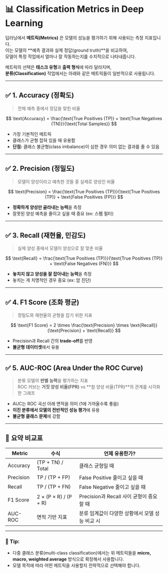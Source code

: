 # 📊 Classification Metrics in Deep Learning

딥러닝에서 **메트릭(Metrics)** 은 모델의 성능을 평가하기 위해 사용되는 측정 지표입니다.  
이는 모델의 **예측 결과와 실제 정답(ground truth)**을 비교하여,  
모델이 특정 작업에서 얼마나 잘 작동하는지를 수치적으로 나타내줍니다.

메트릭의 선택은 **태스크 유형**과 **출력 형식**에 따라 달라지며,  
**분류(Classification)** 작업에서는 아래와 같은 메트릭들이 일반적으로 사용됩니다.

---

## ✅ 1. Accuracy (정확도)

> 전체 예측 중에서 정답을 맞힌 비율



$$
\text{Accuracy} = \frac{\text{True Positives (TP)} + \text{True Negatives (TN)}}{\text{Total Samples}}
$$

- 가장 기본적인 메트릭
- 클래스가 균형 잡혀 있을 때 유용함
- **단점:** 클래스 불균형(class imbalance)이 심한 경우 의미 없는 결과를 줄 수 있음

---

## ✅ 2. Precision (정밀도)

> 모델이 양성이라고 예측한 것들 중 실제로 양성인 비율

$$
\text{Precision} = \frac{\text{True Positives (TP)}}{\text{True Positives (TP)} + \text{False Positives (FP)}}
$$

- **정확하게 양성만 골라내는 능력**을 측정
- 잘못된 양성 예측을 줄이고 싶을 때 중요 (ex: 스팸 필터)

---

## ✅ 3. Recall (재현율, 민감도)

> 실제 양성 중에서 모델이 양성으로 잘 맞춘 비율

$$
\text{Recall} = \frac{\text{True Positives (TP)}}{\text{True Positives (TP)} + \text{False Negatives (FN)}}
$$

- **놓치지 않고 양성을 잘 잡아내는 능력**을 측정
- 놓치는 게 치명적인 경우 중요 (ex: 암 진단)

---

## ✅ 4. F1 Score (조화 평균)

> 정밀도와 재현율의 균형을 잡기 위한 지표

$$
\text{F1 Score} = 2 \times \frac{\text{Precision} \times \text{Recall}}{\text{Precision} + \text{Recall}}
$$

- Precision과 Recall 간의 **trade-off**를 반영
- **불균형 데이터셋**에서 유용

---

## ✅ 5. AUC-ROC (Area Under the ROC Curve)

> 분류 모델의 **판별 능력**을 평가하는 지표  
> ROC 커브는 **거짓 양성 비율(FPR)** vs **참 양성 비율(TPR)**의 관계를 시각화한 그래프

- AUC는 ROC 곡선 아래 면적을 의미 (1에 가까울수록 좋음)
- **이진 분류에서 모델의 전반적인 성능 평가**에 유용
- **불균형 클래스 문제**에 강함

---

## 📌 요약 비교표

| Metric      | 수식 | 언제 유용한가? |
|-------------|------|----------------|
| Accuracy    | (TP + TN) / Total | 클래스 균형일 때 |
| Precision   | TP / (TP + FP)    | False Positive 줄이고 싶을 때 |
| Recall      | TP / (TP + FN)    | False Negative 줄이고 싶을 때 |
| F1 Score    | 2 × (P × R) / (P + R) | Precision과 Recall 사이 균형이 중요할 때 |
| AUC-ROC     | 면적 기반 지표    | 분류 임계값이 다양한 상황에서 모델 성능 비교 시 |

---

### 🧠 Tip:
- 다중 클래스 분류(multi-class classification)에서는 위 메트릭들을 **micro, macro, weighted average** 방식으로 확장해서 사용합니다.
- 모델 목적에 따라 어떤 메트릭을 사용할지 전략적으로 선택해야 합니다.

